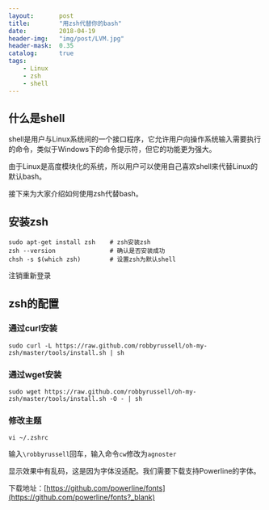 ```yaml
---
layout:       post
title:        "用zsh代替你的bash"
date:         2018-04-19
header-img:   "img/post/LVM.jpg"
header-mask:  0.35
catalog:      true
tags:
    - Linux
    - zsh
    - shell
---
```

## 什么是shell
shell是用户与Linux系统间的一个接口程序，它允许用户向操作系统输入需要执行的命令，类似于Windows下的命令提示符，但它的功能更为强大。

由于Linux是高度模块化的系统，所以用户可以使用自己喜欢shell来代替Linux的默认bash。

接下来为大家介绍如何使用zsh代替bash。

## 安装zsh

```shell
sudo apt-get install zsh    # zsh安装zsh
zsh --version               # 确认是否安装成功
chsh -s $(which zsh)        # 设置zsh为默认shell
```
注销重新登录
## zsh的配置

### 通过curl安装
```shell
sudo curl -L https://raw.github.com/robbyrussell/oh-my-zsh/master/tools/install.sh | sh
```
### 通过wget安装
```shell
sudo wget https://raw.github.com/robbyrussell/oh-my-zsh/master/tools/install.sh -O - | sh
```

### 修改主题
```shell
vi ~/.zshrc
```
输入`\robbyrussell`回车，输入命令`cw`修改为`agnoster`

显示效果中有乱码，这是因为字体没适配。我们需要下载支持Powerline的字体。

下载地址：[https://github.com/powerline/fonts](https://github.com/powerline/fonts?_blank)